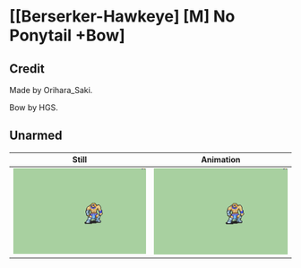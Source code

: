 # [\[Berserker-Hawkeye\] \[M\] No Ponytail +Bow]

## Credit

Made by Orihara_Saki.

Bow by HGS.

## Unarmed

| Still | Animation |
| :---: | :-------: |
| ![Unarmed still](./Unarmed_000.png) | ![Unarmed animation](./Unarmed.gif) |
